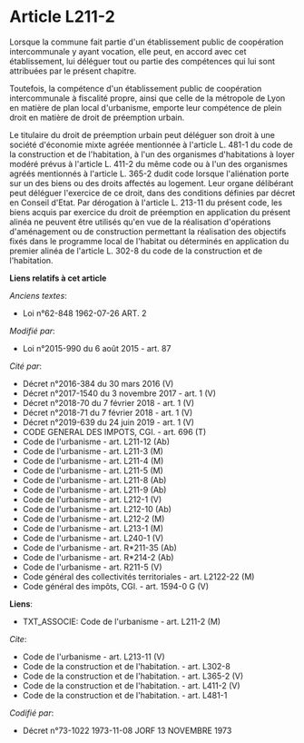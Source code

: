 # Article L211-2

Lorsque la commune fait partie d'un établissement public de coopération intercommunale y ayant vocation, elle peut, en accord
avec cet établissement, lui déléguer tout ou partie des compétences qui lui sont attribuées par le présent chapitre. 

Toutefois, la compétence d'un établissement public de coopération intercommunale à fiscalité propre, ainsi que celle de la
métropole de Lyon en matière de plan local d'urbanisme, emporte leur compétence de plein droit en matière de droit de
préemption urbain. 

Le titulaire du droit de préemption urbain peut déléguer son droit à une société d'économie mixte agréée mentionnée à
l'article L. 481-1 du code de la construction et de l'habitation, à l'un des organismes d'habitations à loyer modéré prévus à
l'article L. 411-2 du même code ou à l'un des organismes agréés mentionnés à l'article L. 365-2 dudit code lorsque
l'aliénation porte sur un des biens ou des droits affectés au logement. Leur organe délibérant peut déléguer l'exercice de ce
droit, dans des conditions définies par décret en Conseil d'Etat. Par dérogation à l'article L. 213-11 du présent code, les
biens acquis par exercice du droit de préemption en application du présent alinéa ne peuvent être utilisés qu'en vue de la
réalisation d'opérations d'aménagement ou de construction permettant la réalisation des objectifs fixés dans le programme
local de l'habitat ou déterminés en application du premier alinéa de l'article L. 302-8 du code de la construction et de
l'habitation.

**Liens relatifs à cet article**

_Anciens textes_:

  - Loi n°62-848 1962-07-26 ART. 2

_Modifié par_:

  - Loi n°2015-990 du 6 août 2015 - art. 87

_Cité par_:

  - Décret n°2016-384 du 30 mars 2016 (V)
  - Décret n°2017-1540 du 3 novembre 2017 - art. 1 (V)
  - Décret n°2018-70 du 7 février 2018 - art. 1 (V)
  - Décret n°2018-71 du 7 février 2018 - art. 1 (V)
  - Décret n°2019-639 du 24 juin 2019 - art. 1 (V)
  - CODE GENERAL DES IMPOTS, CGI. - art. 696 (T)
  - Code de l'urbanisme - art. L211-12 (Ab)
  - Code de l'urbanisme - art. L211-3 (M)
  - Code de l'urbanisme - art. L211-4 (M)
  - Code de l'urbanisme - art. L211-5 (M)
  - Code de l'urbanisme - art. L211-8 (Ab)
  - Code de l'urbanisme - art. L211-9 (Ab)
  - Code de l'urbanisme - art. L212-1 (V)
  - Code de l'urbanisme - art. L212-10 (Ab)
  - Code de l'urbanisme - art. L212-2 (M)
  - Code de l'urbanisme - art. L213-1 (M)
  - Code de l'urbanisme - art. L240-1 (V)
  - Code de l'urbanisme - art. R*211-35 (Ab)
  - Code de l'urbanisme - art. R*214-2 (Ab)
  - Code de l'urbanisme - art. R211-5 (V)
  - Code général des collectivités territoriales - art. L2122-22 (M)
  - Code général des impôts, CGI. - art. 1594-0 G (V)

**Liens**:

  - TXT_ASSOCIE: Code de l'urbanisme - art. L211-2 (M)

_Cite_:

  - Code de l'urbanisme - art. L213-11 (V)
  - Code de la construction et de l'habitation. - art. L302-8
  - Code de la construction et de l'habitation. - art. L365-2 (V)
  - Code de la construction et de l'habitation. - art. L411-2 (V)
  - Code de la construction et de l'habitation. - art. L481-1

_Codifié par_:

  - Décret n°73-1022 1973-11-08 JORF 13 NOVEMBRE 1973
